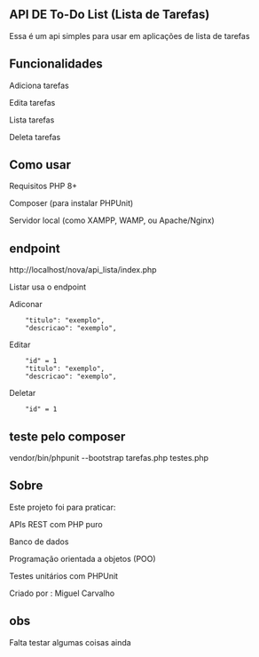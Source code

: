 ## API DE To-Do List (Lista de Tarefas)
Essa é um api simples para usar em aplicações de lista de tarefas

## Funcionalidades
Adiciona tarefas

Edita tarefas

Lista tarefas

Deleta tarefas

## Como usar
Requisitos
PHP 8+

Composer (para instalar PHPUnit)

Servidor local (como XAMPP, WAMP, ou Apache/Nginx)

## endpoint 
http://localhost/nova/api_lista/index.php

Listar
usa o endpoint

Adiconar

        "titulo": "exemplo",
        "descricao": "exemplo",
        
      

Editar
       
        "id" = 1
        "titulo": "exemplo",
        "descricao": "exemplo",
        
      

Deletar
       
        "id" = 1
    
        
      





## teste pelo composer
vendor/bin/phpunit --bootstrap tarefas.php testes.php

## Sobre
Este projeto foi para praticar:

APIs REST com PHP puro

Banco de dados

Programação orientada a objetos (POO)

Testes unitários com PHPUnit

Criado por : Miguel Carvalho

## obs
 Falta testar algumas coisas ainda

